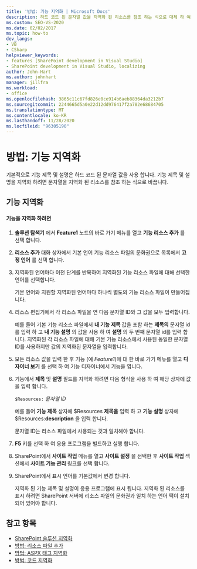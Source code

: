 ```yaml
---
title: '방법: 기능 지역화 | Microsoft Docs'
description: 하드 코드 된 문자열 값을 지역화 된 리소스를 참조 하는 식으로 대체 하 여 SharePoint의 기능 제목 및 설명을 지역화 하는 방법에 대해 알아봅니다.
ms.custom: SEO-VS-2020
ms.date: 02/02/2017
ms.topic: how-to
dev_langs:
- VB
- CSharp
helpviewer_keywords:
- features [SharePoint development in Visual Studio]
- SharePoint development in Visual Studio, localizing
author: John-Hart
ms.author: johnhart
manager: jillfra
ms.workload:
- office
ms.openlocfilehash: 3865c11c67fd826e0ce914b6aeb88364da3212b7
ms.sourcegitcommit: 2244665d5a0e22d12dd976417f2a782e68684705
ms.translationtype: MT
ms.contentlocale: ko-KR
ms.lasthandoff: 11/28/2020
ms.locfileid: "96305190"
---
```

# <a name="how-to-localize-a-feature"></a>방법: 기능 지역화
  기본적으로 기능 제목 및 설명은 하드 코드 된 문자열 값을 사용 합니다. 기능 제목 및 설명을 지역화 하려면 문자열을 지역화 된 리소스를 참조 하는 식으로 바꿉니다.

## <a name="localize-a-feature"></a>기능 지역화

#### <a name="to-localize-a-feature"></a>기능을 지역화 하려면

1. **솔루션 탐색기** 에서 **Feature1** 노드의 바로 가기 메뉴를 열고 **기능 리소스 추가** 를 선택 합니다.

2. **리소스 추가** 대화 상자에서 기본 언어 기능 리소스 파일의 문화권으로 목록에서 **고정 언어** 를 선택 합니다.

3. 지역화된 언어마다 이전 단계를 반복하여 지역화된 기능 리소스 파일에 대해 선택한 언어를 선택합니다.

     기본 언어와 지원할 지역화된 언어마다 하나씩 별도의 기능 리소스 파일이 만들어집니다.

4. 리소스 편집기에서 각 리소스 파일을 연 다음 문자열 ID와 그 값을 모두 입력합니다.

     예를 들어 기본 기능 리소스 파일에서 **내 기능 제목** 값을 포함 하는 **제목의** 문자열 id를 입력 하 고 **내 기능 설명** 의 값을 사용 하 여 **설명** 의 두 번째 문자열 id를 입력 합니다. 지역화된 각 리소스 파일에 대해 기본 기능 리소스에서 사용된 동일한 문자열 ID를 사용하지만 값의 지역화된 문자열을 입력합니다.

5. 모든 리소스 값을 입력 한 후 기능 (예 *Feature1*)에 대 한 바로 가기 메뉴를 열고 **디자이너 보기** 를 선택 하 여 기능 디자이너에서 기능을 엽니다.

6. 기능에서 **제목** 및 **설명** 필드를 지역화 하려면 다음 형식을 사용 하 여 해당 상자에 값을 입력 합니다.

     `$Resources:` *문자열 ID*

     예를 들어 **기능 제목** 상자에 $Resources **제목을** 입력 하 고 **기능 설명** 상자에 $Resources:**description** 을 입력 합니다.

     문자열 ID는 리소스 파일에서 사용되는 것과 일치해야 합니다.

7. **F5** 키를 선택 하 여 응용 프로그램을 빌드하고 실행 합니다.

8. SharePoint에서 **사이트 작업** 메뉴를 열고 **사이트 설정** 을 선택한 후 **사이트 작업** 섹션에서 **사이트 기능 관리** 링크를 선택 합니다.

9. SharePoint에서 표시 언어를 기본값에서 변경 합니다.

     지역화 된 기능 제목 및 설명이 응용 프로그램에 표시 됩니다. 지역화 된 리소스를 표시 하려면 SharePoint 서버에 리소스 파일의 문화권과 일치 하는 언어 팩이 설치 되어 있어야 합니다.

## <a name="see-also"></a>참고 항목
- [SharePoint 솔루션 지역화](../sharepoint/localizing-sharepoint-solutions.md)
- [방법: 리소스 파일 추가](../sharepoint/how-to-add-a-resource-file.md)
- [방법: ASPX 태그 지역화](../sharepoint/how-to-localize-aspx-markup.md)
- [방법: 코드 지역화](../sharepoint/how-to-localize-code.md)
